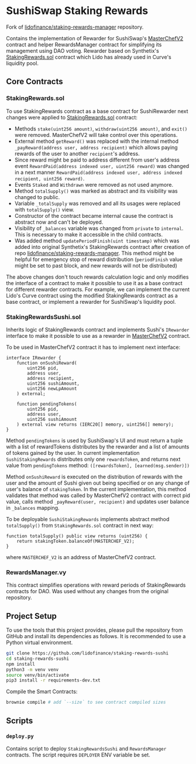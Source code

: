# SushiSwap Staking Rewards

Fork of [lidofinance/staking-rewards-manager](https://github.com/lidofinance/staking-rewards-manager) repository.

Contains the implementation of Rewarder for SushiSwap's [MasterChefV2](https://dev.sushi.com/sushiswap/contracts/masterchefv2) contract and helper RewardsManager contract for simplifying its management using DAO voting. Rewarder based on Synthetix's [StakingRewards.sol](https://github.com/lidofinance/staking-rewards-manager/blob/main/contracts/StakingRewards.sol) contract which Lido has already used in Curve's liquidity pool.

## Core Contracts

### StakingRewards.sol

To use StakingRewards contract as a base contract for SushiRewarder next changes were applied to [StakingRewards.sol](https://github.com/lidofinance/staking-rewards-manager/blob/main/contracts/StakingRewards.sol) contract:

- Methods `stake(uint256 amount)`, `withdraw(uint256 amount)`, and `exit()` were removed. MasterChefV2 will take control over this operations.
- External method `getReward()` was replaced with the internal method `_payReward(address user, address recipient)` which allows paying rewards of the user to another `recipient`'s address.
- Since reward might be paid to address different from user's address event `RewardPaid(address indexed user, uint256 reward)` was changed in a next manner `RewardPaid(address indexed user, address indexed recipient, uint256 reward)`.
- Events `Staked` and `Withdrawn` were removed as not used anymore.
- Method `totalSupply()` was marked as abstract and its visibility was changed to public.
- Variable `_totalSupply` was removed and all its usages were replaced with `totalSupply()` view.
- Constructor of the contract became internal cause the contract is abstract now and can't be deployed.
- Visibility of `_balances` variable was changed from `private` to `internal`. This is necessary to make it accessible in the child contracts.
- Was added method `updatePeriodFinish(uint timestamp)` which was added into original Synthetix's StakingRewards contract after creation of repo [lidofinance/staking-rewards-manager](https://github.com/lidofinance/staking-rewards-manager). This method might be helpful for emergency stop of reward distribution (`periodFinish` value might be set to past block, and new rewards will not be distributed)

The above changes don't touch rewards calculation logic and only modifies the interface of a contract to make it possible to use it as a base contract for different rewarder contracts. For example, we can implement the current Lido's Curve contract using the modified StakingRewards contract as a base contract, or implement a rewarder for SushiSwap's liquidity pool.

### StakingRewardsSushi.sol

Inherits logic of StakingRewards contract and implements Sushi's `IRewarder` interface to make it possible to use as a rewarder in [MasterChefV2](https://dev.sushi.com/sushiswap/contracts/masterchefv2) contract.

To be used in MasterChefV2 contract it has to implement next interface:

```solidity=
interface IRewarder {
    function onSushiReward(
        uint256 pid,
        address user,
        address recipient,
        uint256 sushiAmount,
        uint256 newLpAmount
    ) external;

    function pendingTokens(
        uint256 pid,
        address user,
        uint256 sushiAmount
    ) external view returns (IERC20[] memory, uint256[] memory);
}
```

Method `pendingTokens` is used by SushiSwap's UI and must return a tuple with a list of rewardTokens distributes by the rewarder and a list of amounts of tokens gained by the user.
In current implementation `SushiStakingRewards` distributes only one `rewardsToken`, and returns next value from `pendingTokens` method: `([rewardsToken], [earned(msg.sender)])`

Method `onSushiReward` is executed on the distribution of rewards with the user and the amount of Sushi given out being specified or on any change of user's balance of `stakingToken`. In the current implementation, this method validates that method was called by MasterChefV2 contract with correct pid value, calls method `_payReward(user, recipient)` and updates user balance in `_balances` mapping.

To be deployable `SushiStakingRewards` implements abstract method `totalSupply()` from `StakingRewards.sol` contract in next way:

```solidity=
function totalSupply() public view returns (uint256) {
    return stakingToken.balanceOf(MASTERCHEF_V2);
}
```

where `MASTERCHEF_V2` is an address of MasterChefV2 contract.

### RewardsManager.vy

This contract simplifies operations with reward periods of StakingRewards contracts for DAO. Was used without any changes from the original repository.

## Project Setup

To use the tools that this project provides, please pull the repository from GitHub and install its dependencies as follows. It is recommended to use a Python virtual environment.

```bash
git clone https://github.com/lidofinance/staking-rewards-sushi
cd staking-rewards-sushi
npm install
python3 -m venv venv
source venv/bin/activate
pip3 install -r requirements-dev.txt
```

Compile the Smart Contracts:

```bash
brownie compile # add `--size` to see contract compiled sizes
```

## Scripts

### `deploy.py`

Contains script to deploy `StakingRewardsSushi` and `RewardsManager` contracts. The script requires `DEPLOYER` ENV variable be set.
